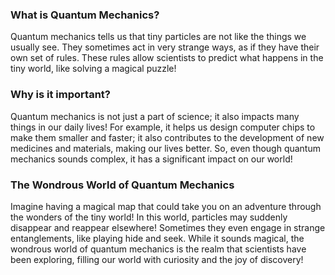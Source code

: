 ### What is Quantum Mechanics?

Quantum mechanics tells us that tiny particles are not like the things we usually see. They sometimes act in very strange ways, as if they have their own set of rules. These rules allow scientists to predict what happens in the tiny world, like solving a magical puzzle!

### Why is it important?

Quantum mechanics is not just a part of science; it also impacts many things in our daily lives! For example, it helps us design computer chips to make them smaller and faster; it also contributes to the development of new medicines and materials, making our lives better. So, even though quantum mechanics sounds complex, it has a significant impact on our world!

### The Wondrous World of Quantum Mechanics

Imagine having a magical map that could take you on an adventure through the wonders of the tiny world! In this world, particles may suddenly disappear and reappear elsewhere! Sometimes they even engage in strange entanglements, like playing hide and seek. While it sounds magical, the wondrous world of quantum mechanics is the realm that scientists have been exploring, filling our world with curiosity and the joy of discovery!

